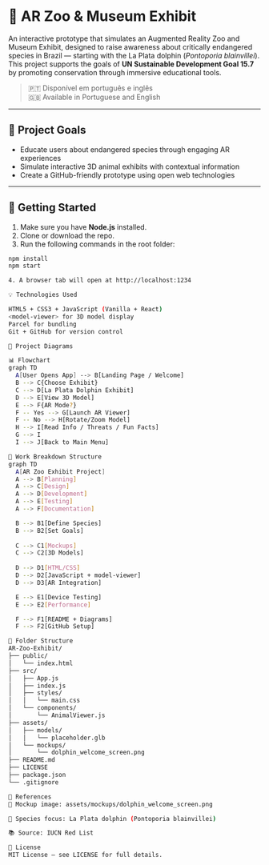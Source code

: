 # 🐬 AR Zoo & Museum Exhibit

An interactive prototype that simulates an Augmented Reality Zoo and Museum Exhibit, designed to raise awareness about critically endangered species in Brazil — starting with the La Plata dolphin (*Pontoporia blainvillei*). This project supports the goals of **UN Sustainable Development Goal 15.7** by promoting conservation through immersive educational tools.

> 🇵🇹 Disponível em português e inglês  
> 🇬🇧 Available in Portuguese and English

---

## 🎯 Project Goals

- Educate users about endangered species through engaging AR experiences
- Simulate interactive 3D animal exhibits with contextual information
- Create a GitHub-friendly prototype using open web technologies

---

## 🚀 Getting Started

1. Make sure you have **Node.js** installed.
2. Clone or download the repo.
3. Run the following commands in the root folder:

```bash
npm install
npm start

4. A browser tab will open at http://localhost:1234

💡 Technologies Used

HTML5 + CSS3 + JavaScript (Vanilla + React)
<model-viewer> for 3D model display
Parcel for bundling
Git + GitHub for version control

🧠 Project Diagrams

📊 Flowchart
graph TD
  A[User Opens App] --> B[Landing Page / Welcome]
  B --> C{Choose Exhibit}
  C --> D[La Plata Dolphin Exhibit]
  D --> E[View 3D Model]
  E --> F{AR Mode?}
  F -- Yes --> G[Launch AR Viewer]
  F -- No --> H[Rotate/Zoom Model]
  H --> I[Read Info / Threats / Fun Facts]
  G --> I
  I --> J[Back to Main Menu]

🧩 Work Breakdown Structure
graph TD
  A[AR Zoo Exhibit Project]
  A --> B[Planning]
  A --> C[Design]
  A --> D[Development]
  A --> E[Testing]
  A --> F[Documentation]

  B --> B1[Define Species]
  B --> B2[Set Goals]
  
  C --> C1[Mockups]
  C --> C2[3D Models]
  
  D --> D1[HTML/CSS]
  D --> D2[JavaScript + model-viewer]
  D --> D3[AR Integration]

  E --> E1[Device Testing]
  E --> E2[Performance]

  F --> F1[README + Diagrams]
  F --> F2[GitHub Setup]

📁 Folder Structure
AR-Zoo-Exhibit/
├── public/
│   └── index.html
├── src/
│   ├── App.js
│   ├── index.js
│   ├── styles/
│   │   └── main.css
│   └── components/
│       └── AnimalViewer.js
├── assets/
│   ├── models/
│   │   └── placeholder.glb
│   └── mockups/
│       └── dolphin_welcome_screen.png
├── README.md
├── LICENSE
├── package.json
└── .gitignore

📸 References
🎨 Mockup image: assets/mockups/dolphin_welcome_screen.png

🐬 Species focus: La Plata dolphin (Pontoporia blainvillei)

📚 Source: IUCN Red List

📝 License
MIT License — see LICENSE for full details.


